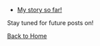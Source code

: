 
- [My story so far!](/blogs/story_so_far.md)


Stay tuned for future posts on!

[Back to Home](index.md)
